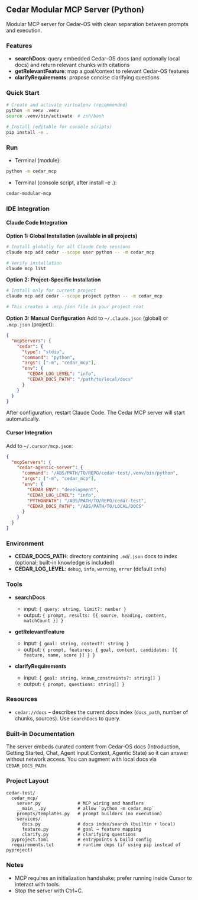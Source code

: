 ## Cedar Modular MCP Server (Python)

Modular MCP server for Cedar-OS with clean separation between prompts and execution.

### Features
- **searchDocs**: query embedded Cedar-OS docs (and optionally local docs) and return relevant chunks with citations
- **getRelevantFeature**: map a goal/context to relevant Cedar-OS features
- **clarifyRequirements**: propose concise clarifying questions

### Quick Start
```bash
# Create and activate virtualenv (recommended)
python -m venv .venv
source .venv/bin/activate  # zsh/bash

# Install (editable for console scripts)
pip install -e .
```

### Run
- Terminal (module):
```bash
python -m cedar_mcp
```

- Terminal (console script, after install -e .):
```bash
cedar-modular-mcp
```

### IDE Integration

#### Claude Code Integration

**Option 1: Global Installation (available in all projects)**
```bash
# Install globally for all Claude Code sessions
claude mcp add cedar --scope user python -- -m cedar_mcp

# Verify installation
claude mcp list
```

**Option 2: Project-Specific Installation**
```bash
# Install only for current project
claude mcp add cedar --scope project python -- -m cedar_mcp

# This creates a .mcp.json file in your project root
```

**Option 3: Manual Configuration**
Add to `~/.claude.json` (global) or `.mcp.json` (project):
```json
{
  "mcpServers": {
    "cedar": {
      "type": "stdio",
      "command": "python",
      "args": ["-m", "cedar_mcp"],
      "env": {
        "CEDAR_LOG_LEVEL": "info",
        "CEDAR_DOCS_PATH": "/path/to/local/docs"
      }
    }
  }
}
```

After configuration, restart Claude Code. The Cedar MCP server will start automatically.

#### Cursor Integration
Add to `~/.cursor/mcp.json`:
```json
{
  "mcpServers": {
    "cedar-agentic-server": {
      "command": "/ABS/PATH/TO/REPO/cedar-test/.venv/bin/python",
      "args": ["-m", "cedar_mcp"],
      "env": {
        "CEDAR_ENV": "development",
        "CEDAR_LOG_LEVEL": "info",
        "PYTHONPATH": "/ABS/PATH/TO/REPO/cedar-test",
        "CEDAR_DOCS_PATH": "/ABS/PATH/TO/LOCAL/DOCS" 
      }
    }
  }
}
```

### Environment
- **CEDAR_DOCS_PATH**: directory containing `.md`/`.json` docs to index (optional; built-in knowledge is included)
- **CEDAR_LOG_LEVEL**: `debug`, `info`, `warning`, `error` (default `info`)

### Tools
- **searchDocs**
  - input: `{ query: string, limit?: number }`
  - output: `{ prompt, results: [{ source, heading, content, matchCount }] }`

- **getRelevantFeature**
  - input: `{ goal: string, context?: string }`
  - output: `{ prompt, features: { goal, context, candidates: [{ feature, name, score }] } }`

- **clarifyRequirements**
  - input: `{ goal: string, known_constraints?: string[] }`
  - output: `{ prompt, questions: string[] }`

### Resources
- `cedar://docs` – describes the current docs index (`docs_path`, number of chunks, sources). Use `searchDocs` to query.

### Built-in Documentation
The server embeds curated content from Cedar-OS docs (Introduction, Getting Started, Chat, Agent Input Context, Agentic State) so it can answer without network access. You can augment with local docs via `CEDAR_DOCS_PATH`.

### Project Layout
```text
cedar-test/
  cedar_mcp/
    server.py              # MCP wiring and handlers
    __main__.py            # allow `python -m cedar_mcp`
    prompts/templates.py   # prompt builders (no execution)
    services/
      docs.py              # docs index/search (builtin + local)
      feature.py           # goal → feature mapping
      clarify.py           # clarifying questions
  pyproject.toml           # entrypoints & build config
  requirements.txt         # runtime deps (if using pip instead of pyproject)
```

### Notes
- MCP requires an initialization handshake; prefer running inside Cursor to interact with tools.
- Stop the server with Ctrl+C.



